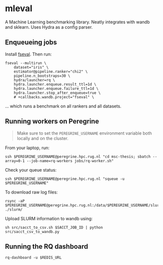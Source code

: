 # mleval
A Machine Learning benchmarking library. Neatly integrates with wandb and sklearn. Uses Hydra as a config parser.



## Enqueueing jobs
Install [fseval](https://github.com/dunnkers/fseval). Then run:
    <!-- # hydra.run.dir="/Users/dunnkers/Downloads/outputs/${now:%Y-%m-%d}/${now:%H-%M-%S}" \
    # hydra.sweep.dir="/Users/dunnkers/Downloads/multirun/${now:%Y-%m-%d}/${now:%H-%M-%S}" \ -->
    <!-- hydra.run.dir='/data/${oc.env:PEREGRINE_USERNAME}/fseval/outputs/${now:%Y-%m-%d}/${now:%H-%M-%S}' \
    hydra.sweep.dir='/data/${oc.env:PEREGRINE_USERNAME}/fseval/multirun/${now:%Y-%m-%d}/${now:%H-%M-%S}' \ 
    hydra.sweep.subdir='${hydra.job.num}' \-->

```shell
fseval --multirun \
    dataset="iris" \
    estimator@pipeline.ranker="chi2" \
    pipeline.n_bootstraps=30 \
    hydra/launcher=rq \
    hydra.launcher.enqueue.result_ttl=1d \
    hydra.launcher.enqueue.failure_ttl=1d \
    hydra.launcher.stop_after_enqueue=true \
    # +callbacks.wandb.project="fseval" \
```

... which runs a benchmark on all rankers and all datasets.


## Running workers on Peregrine
> Make sure to set the `PEREGRINE_USERNAME` environment variable both locally and on the cluster.

From your laptop, run:

```shell
ssh $PEREGRINE_USERNAME@peregrine.hpc.rug.nl "cd msc-thesis; sbatch --array=0-1 --job-name=rq-workers jobs/rq-worker.sh"
```

Check your queue status:
```shell
ssh $PEREGRINE_USERNAME@peregrine.hpc.rug.nl "squeue -u $PEREGRINE_USERNAME"
```

To download raw log files:
```shell
rsync -aP $PEREGRINE_USERNAME@peregrine.hpc.rug.nl:/data/$PEREGRINE_USERNAME/slurm/ ./slurm/
```

Upload SLURM information to wandb using:

```shell
sh src/sacct_to_csv.sh $SACCT_JOB_ID | python src/sacct_csv_to_wandb.py
```

## Running the RQ dashboard
```shell
rq-dashboard -u $REDIS_URL
```